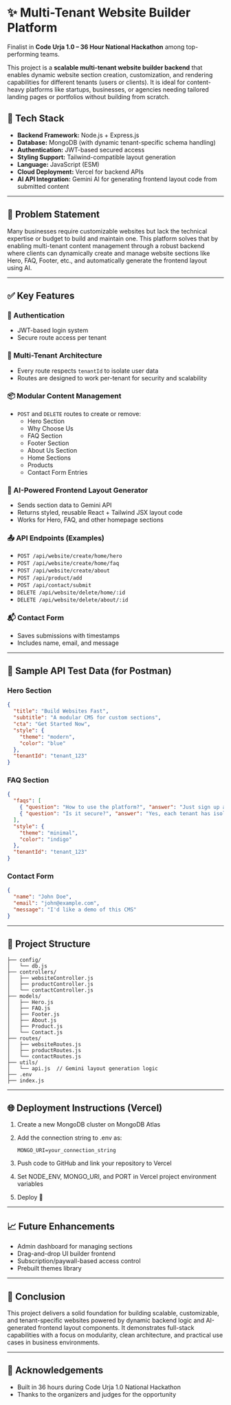 # ✨ Multi-Tenant Website Builder Platform

Finalist in **Code Urja 1.0 – 36 Hour National Hackathon** among top-performing teams.

This project is a **scalable multi-tenant website builder backend** that enables dynamic website section creation, customization, and rendering capabilities for different tenants (users or clients). It is ideal for content-heavy platforms like startups, businesses, or agencies needing tailored landing pages or portfolios without building from scratch.

## 🚀 Tech Stack

- **Backend Framework:** Node.js + Express.js
- **Database:** MongoDB (with dynamic tenant-specific schema handling)
- **Authentication:** JWT-based secured access
- **Styling Support:** Tailwind-compatible layout generation
- **Language:** JavaScript (ESM)
- **Cloud Deployment:** Vercel for backend APIs
- **AI API Integration:** Gemini AI for generating frontend layout code from submitted content

---

## 🎯 Problem Statement

Many businesses require customizable websites but lack the technical expertise or budget to build and maintain one. This platform solves that by enabling multi-tenant content management through a robust backend where clients can dynamically create and manage website sections like Hero, FAQ, Footer, etc., and automatically generate the frontend layout using AI.

---

## ✅ Key Features

### 🔑 Authentication
- JWT-based login system
- Secure route access per tenant

### 🧠 Multi-Tenant Architecture
- Every route respects `tenantId` to isolate user data
- Routes are designed to work per-tenant for security and scalability

### 📦 Modular Content Management
- `POST` and `DELETE` routes to create or remove:
  - Hero Section
  - Why Choose Us
  - FAQ Section
  - Footer Section
  - About Us Section
  - Home Sections
  - Products
  - Contact Form Entries

### 🧠 AI-Powered Frontend Layout Generator
- Sends section data to Gemini API
- Returns styled, reusable React + Tailwind JSX layout code
- Works for Hero, FAQ, and other homepage sections

### 📤 API Endpoints (Examples)
- `POST /api/website/create/home/hero`
- `POST /api/website/create/home/faq`
- `POST /api/website/create/about`
- `POST /api/product/add`
- `POST /api/contact/submit`
- `DELETE /api/website/delete/home/:id`
- `DELETE /api/website/delete/about/:id`

### 📬 Contact Form
- Saves submissions with timestamps
- Includes name, email, and message

---

## 📌 Sample API Test Data (for Postman)

### Hero Section
```json
{
  "title": "Build Websites Fast",
  "subtitle": "A modular CMS for custom sections",
  "cta": "Get Started Now",
  "style": {
    "theme": "modern",
    "color": "blue"
  },
  "tenantId": "tenant_123"
}
```

### FAQ Section
```json
{
  "faqs": [
    { "question": "How to use the platform?", "answer": "Just sign up and add sections." },
    { "question": "Is it secure?", "answer": "Yes, each tenant has isolated data." }
  ],
  "style": {
    "theme": "minimal",
    "color": "indigo"
  },
  "tenantId": "tenant_123"
}
```

### Contact Form
```json
{
  "name": "John Doe",
  "email": "john@example.com",
  "message": "I'd like a demo of this CMS"
}
```

---

## 📂 Project Structure
```arduino
├── config/
│   └── db.js
├── controllers/
│   ├── websiteController.js
│   ├── productController.js
│   └── contactController.js
├── models/
│   ├── Hero.js
│   ├── FAQ.js
│   ├── Footer.js
│   ├── About.js
│   ├── Product.js
│   └── Contact.js
├── routes/
│   ├── websiteRoutes.js
│   ├── productRoutes.js
│   └── contactRoutes.js
├── utils/
│   └── api.js  // Gemini layout generation logic
├── .env
├── index.js
```

---

## 🌐 Deployment Instructions (Vercel)
1. Create a new MongoDB cluster on MongoDB Atlas

2. Add the connection string to .env as:
    ```env
    MONGO_URI=your_connection_string
    ```
3. Push code to GitHub and link your repository to Vercel

4. Set NODE_ENV, MONGO_URI, and PORT in Vercel project environment variables

5. Deploy 🎉

---

## 📈 Future Enhancements
- Admin dashboard for managing sections
- Drag-and-drop UI builder frontend
- Subscription/paywall-based access control
- Prebuilt themes library

---

## 🏁 Conclusion
This project delivers a solid foundation for building scalable, customizable, and tenant-specific websites powered by dynamic backend logic and AI-generated frontend layout components. It demonstrates full-stack capabilities with a focus on modularity, clean architecture, and practical use cases in business environments.

---

## 🙌 Acknowledgements
- Built in 36 hours during Code Urja 1.0 National Hackathon
- Thanks to the organizers and judges for the opportunity
